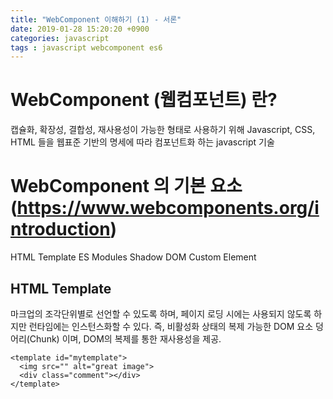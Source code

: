 ```yaml
---
title: "WebComponent 이해하기 (1) - 서론"
date: 2019-01-28 15:20:20 +0900
categories: javascript
tags : javascript webcomponent es6
---
```

# WebComponent (웹컴포넌트) 란?
캡슐화, 확장성, 결합성, 재사용성이 가능한 형태로 사용하기 위해  Javascript, CSS, HTML 들을 웹표준 기반의 명세에 따라 컴포넌트화 하는 javascript 기술

# WebComponent 의 기본 요소 (https://www.webcomponents.org/introduction)
HTML Template
ES Modules 
Shadow DOM
Custom Element

## HTML Template
마크업의 조각단위별로 선언할 수 있도록 하며, 페이지 로딩 시에는 사용되지 않도록 하지만 런타임에는 인스턴스화할 수 있다.
즉, 비활성화 상태의 복제 가능한 DOM 요소 덩어리(Chunk) 이며, DOM의 복제를 통한 재사용성을 제공.

```
<template id="mytemplate">
  <img src="" alt="great image">
  <div class="comment"></div>
</template>
```
